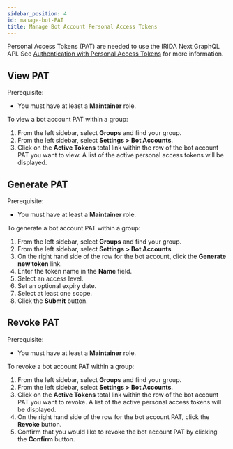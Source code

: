 ```yaml
---
sidebar_position: 4
id: manage-bot-PAT
title: Manage Bot Account Personal Access Tokens
---
```


Personal Access Tokens (PAT) are needed to use the IRIDA Next GraphQL API. See [Authentication with Personal Access Tokens](/docs/extend/graphql#authentication-with-personal-access-tokens) for more information.

## View PAT

Prerequisite:

- You must have at least a **Maintainer** role.

To view a bot account PAT within a group:

1. From the left sidebar, select **Groups** and find your group.
2. From the left sidebar, select **Settings > Bot Accounts**.
3. Click on the **Active Tokens** total link within the row of the bot account PAT you want to view. A list of the active personal access tokens will be displayed.

## Generate PAT

Prerequisite:

- You must have at least a **Maintainer** role.

To generate a bot account PAT within a group:

1. From the left sidebar, select **Groups** and find your group.
2. From the left sidebar, select **Settings > Bot Accounts**.
3. On the right hand side of the row for the bot account, click the **Generate new token** link.
4. Enter the token name in the **Name** field.
5. Select an access level.
6. Set an optional expiry date.
7. Select at least one scope.
8. Click the **Submit** button.

## Revoke PAT

Prerequisite:

- You must have at least a **Maintainer** role.

To revoke a bot account PAT within a group:

1. From the left sidebar, select **Groups** and find your group.
2. From the left sidebar, select **Settings > Bot Accounts**.
3. Click on the **Active Tokens** total link within the row of the bot account PAT you want to revoke. A list of the active personal access tokens will be displayed.
4. On the right hand side of the row for the bot account PAT, click the **Revoke** button.
5. Confirm that you would like to revoke the bot account PAT by clicking the **Confirm** button.
